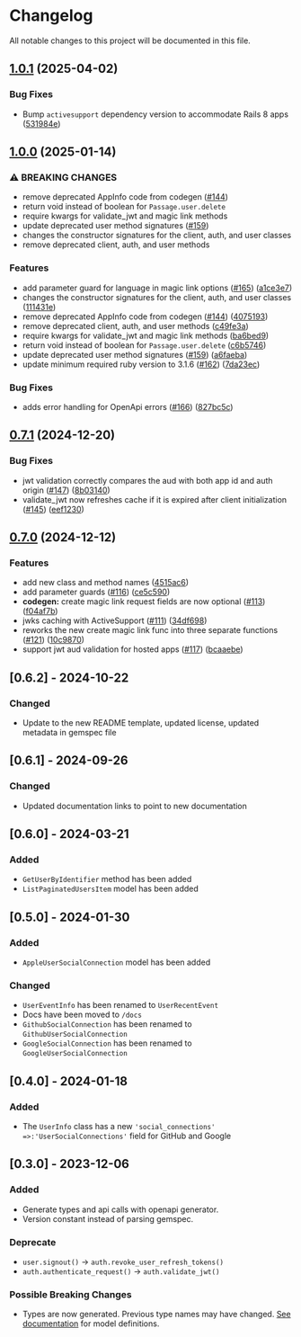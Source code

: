 # Changelog

All notable changes to this project will be documented in this file.

## [1.0.1](https://github.com/passageidentity/passage-ruby/compare/v1.0.0...v1.0.1) (2025-04-02)


### Bug Fixes

* Bump `activesupport` dependency version to accommodate Rails 8 apps ([531984e](https://github.com/passageidentity/passage-ruby/commit/531984e85fb9385587c7ee31273a2b465124cdec))

## [1.0.0](https://github.com/passageidentity/passage-ruby/compare/v0.7.1...v1.0.0) (2025-01-14)


### ⚠ BREAKING CHANGES

* remove deprecated AppInfo code from codegen ([#144](https://github.com/passageidentity/passage-ruby/issues/144))
* return void instead of boolean for `Passage.user.delete`
* require kwargs for validate_jwt and magic link methods
* update deprecated user method signatures ([#159](https://github.com/passageidentity/passage-ruby/issues/159))
* changes the constructor signatures for the client, auth, and user classes
* remove deprecated client, auth, and user methods

### Features

* add parameter guard for language in magic link options ([#165](https://github.com/passageidentity/passage-ruby/issues/165)) ([a1ce3e7](https://github.com/passageidentity/passage-ruby/commit/a1ce3e72409d7602db9b0ec5619a82fe022e4448))
* changes the constructor signatures for the client, auth, and user classes ([111431e](https://github.com/passageidentity/passage-ruby/commit/111431ee28195c9589663baa70cdbe9b928dc2ee))
* remove deprecated AppInfo code from codegen ([#144](https://github.com/passageidentity/passage-ruby/issues/144)) ([4075193](https://github.com/passageidentity/passage-ruby/commit/4075193242dceaa46c882e5fe23aec9edc8027c9))
* remove deprecated client, auth, and user methods ([c49fe3a](https://github.com/passageidentity/passage-ruby/commit/c49fe3aa25080eb18b8d0b918a2ca2d51c6088fe))
* require kwargs for validate_jwt and magic link methods ([ba6bed9](https://github.com/passageidentity/passage-ruby/commit/ba6bed999064d03e2cd404c38643ef0c3317e6c2))
* return void instead of boolean for `Passage.user.delete` ([c6b5746](https://github.com/passageidentity/passage-ruby/commit/c6b5746506a8758c7d41a6fef0b204e35663ba9a))
* update deprecated user method signatures ([#159](https://github.com/passageidentity/passage-ruby/issues/159)) ([a6faeba](https://github.com/passageidentity/passage-ruby/commit/a6faeba292675a6f4340cbd9b245bbc037b8e5f5))
* update minimum required ruby version to 3.1.6 ([#162](https://github.com/passageidentity/passage-ruby/issues/162)) ([7da23ec](https://github.com/passageidentity/passage-ruby/commit/7da23ecc852106ee2b9fcaa2d5bb7fb1897d07f1))


### Bug Fixes

* adds error handling for OpenApi errors ([#166](https://github.com/passageidentity/passage-ruby/issues/166)) ([827bc5c](https://github.com/passageidentity/passage-ruby/commit/827bc5ceefab5270d76073879ead423fce88bb8b))

## [0.7.1](https://github.com/passageidentity/passage-ruby/compare/v0.7.0...v0.7.1) (2024-12-20)


### Bug Fixes

* jwt validation correctly compares the aud with both app id and auth origin ([#147](https://github.com/passageidentity/passage-ruby/issues/147)) ([8b03140](https://github.com/passageidentity/passage-ruby/commit/8b031405acb9905479f3a65c836083b845f8113e))
* validate_jwt now refreshes cache if it is expired after client initialization ([#145](https://github.com/passageidentity/passage-ruby/issues/145)) ([eef1230](https://github.com/passageidentity/passage-ruby/commit/eef1230285af8e3c9d1f1eedfdc1332575e98ee3))

## [0.7.0](https://github.com/passageidentity/passage-ruby/compare/v0.6.2...v0.7.0) (2024-12-12)


### Features

* add new class and method names ([4515ac6](https://github.com/passageidentity/passage-ruby/commit/4515ac647530d193450939e4d727c146c7c970b5))
* add parameter guards ([#116](https://github.com/passageidentity/passage-ruby/issues/116)) ([ce5c590](https://github.com/passageidentity/passage-ruby/commit/ce5c59064f1f223c34121acf1b8c8f99cba4acc2))
* **codegen:** create magic link request fields are now optional ([#113](https://github.com/passageidentity/passage-ruby/issues/113)) ([f04af7b](https://github.com/passageidentity/passage-ruby/commit/f04af7bef874db3aba57c1541cc27210313da997))
* jwks caching with ActiveSupport ([#111](https://github.com/passageidentity/passage-ruby/issues/111)) ([34df698](https://github.com/passageidentity/passage-ruby/commit/34df6989e0f793e8a1cf7b81576ebaf3a2c84f98))
* reworks the new create magic link func into three separate functions ([#121](https://github.com/passageidentity/passage-ruby/issues/121)) ([10c9870](https://github.com/passageidentity/passage-ruby/commit/10c98703a8beda1380fae88bb930a4eb3ed5765b))
* support jwt aud validation for hosted apps ([#117](https://github.com/passageidentity/passage-ruby/issues/117)) ([bcaaebe](https://github.com/passageidentity/passage-ruby/commit/bcaaebe987d9e94d6c79a86261db8e56156b91dc))

## [0.6.2] - 2024-10-22

### Changed

- Update to the new README template, updated license, updated metadata in gemspec file

## [0.6.1] - 2024-09-26

### Changed

- Updated documentation links to point to new documentation

## [0.6.0] - 2024-03-21

### Added

- `GetUserByIdentifier` method has been added
- `ListPaginatedUsersItem` model has been added

## [0.5.0] - 2024-01-30

### Added

- `AppleUserSocialConnection` model has been added

### Changed

- `UserEventInfo` has been renamed to `UserRecentEvent`
- Docs have been moved to `/docs`
- `GithubSocialConnection` has been renamed to `GithubUserSocialConnection`
- `GoogleSocialConnection` has been renamed to `GoogleUserSocialConnection`

## [0.4.0] - 2024-01-18

### Added

- The `UserInfo` class has a new `'social_connections' =>:'UserSocialConnections'` field for GitHub and Google

## [0.3.0] - 2023-12-06

### Added

- Generate types and api calls with openapi generator.
- Version constant instead of parsing gemspec.

### Deprecate

- `user.signout()` -> `auth.revoke_user_refresh_tokens()`
- `auth.authenticate_request()` -> `auth.validate_jwt()`

### Possible Breaking Changes

- Types are now generated. Previous type names may have changed. [See documentation](https://github.com/passageidentity/passage-ruby/tree/main/docs/generated) for model definitions.
